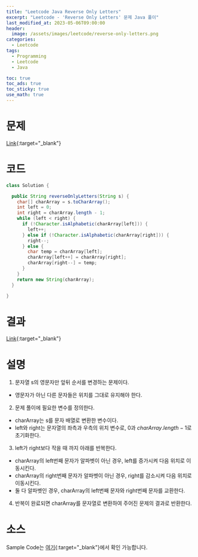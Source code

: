 ```yaml
---
title: "Leetcode Java Reverse Only Letters"
excerpt: "Leetcode - 'Reverse Only Letters' 문제 Java 풀이"
last_modified_at: 2023-05-06T09:00:00
header:
  image: /assets/images/leetcode/reverse-only-letters.png
categories:
  - Leetcode
tags:
  - Programming
  - Leetcode
  - Java

toc: true
toc_ads: true
toc_sticky: true
use_math: true
---
```

# 문제
[Link](https://leetcode.com/problems/reverse-only-letters){:target="_blank"}

# 코드
```java
class Solution {

  public String reverseOnlyLetters(String s) {
    char[] charArray = s.toCharArray();
    int left = 0;
    int right = charArray.length - 1;
    while (left < right) {
      if (!Character.isAlphabetic(charArray[left])) {
        left++;
      } else if (!Character.isAlphabetic(charArray[right])) {
        right--;
      } else {
        char temp = charArray[left];
        charArray[left++] = charArray[right];
        charArray[right--] = temp;
      }
    }
    return new String(charArray);
  }

}
```

# 결과
[Link](https://leetcode.com/problems/reverse-only-letters/submissions/945218187/){:target="_blank"}

# 설명
1. 문자열 s의 영문자만 앞뒤 순서를 변경하는 문제이다.
- 영문자가 아닌 다른 문자들은 위치를 그대로 유지해야 한다.

2. 문제 풀이에 필요한 변수를 정의한다.
- charArray는 s를 문자 배열로 변환한 변수이다.
- left와 right는 문자열의 좌측과 우측의 위치 변수로, 0과 $charArray.length - 1$로 초기화한다.

3. left가 right보다 작을 때 까지 아래를 반복한다.
- charArray의 left번째 문자가 알파벳이 아닌 경우, left를 증가시켜 다음 위치로 이동시킨다.
- charArray의 right번째 문자가 알파벳이 아닌 경우, right를 감소시켜 다음 위치로 이동시킨다.
- 둘 다 알파벳인 경우, charArray의 left번째 문자와 right번째 문자를 교환한다.

4. 반복이 완료되면 charArray를 문자열로 변환하여 주어진 문제의 결과로 반환한다.

# 소스
Sample Code는 [여기](https://github.com/GracefulSoul/leetcode/blob/master/src/main/java/gracefulsoul/problems/ReverseOnlyLetters.java){:target="_blank"}에서 확인 가능합니다.